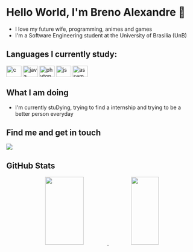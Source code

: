 # Hello World, I'm Breno Alexandre 👾
- I love my future wife, programming, animes and games
- I'm a Software Engineering student at the University of Brasilia (UnB)
## Languages I currently study:
<div class="ling" style="display: inline_block">
  <img align="center" alt="c" height="30" width="40" src="https://icongr.am/devicon/c-original.svg">
  <img align="center" alt="java" height="30" width="40" src="https://icongr.am/devicon/java-original.svg">
  <img align="center" alt="phyton" height="30" width="40" src="https://icongr.am/devicon/python-original.svg">
  <img align="center" alt="js" height="30" width="40" src="https://icongr.am/devicon/javascript-original.svg?size=128&color=currentColor">
  <img align="center" alt="assembly" height="30" width="40" src="https://cdn.iconscout.com/icon/free/png-512/free-asm-file-912991.png?f=avif&w=256">
</div>

## What I am doing
- I'm currently stuDying, trying to find a internship and trying to be a better person everyday
## Find me and get in touch
<div> 
  <a href = "mailto:i000090000@gmail.com"><img src="https://img.shields.io/badge/-Gmail-%23333?style=for-the-badge&logo=gmail&logoColor=white" target="_blank"></a>
</div>

## GitHub Stats
<div align="center">
  <a href="https://github.com/brenoalexandre0">
  <img width="45%" height="180em" src="https://github-readme-stats.vercel.app/api?username=brenoalexandre0&show_icons=true&theme=tokyonight"/>
  <img width="38%" height="180em" src="https://github-readme-stats.vercel.app/api/top-langs/?username=brenoalexandre0&layout=compact&theme=tokyonight"/>
</div>
